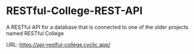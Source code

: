 # RESTful-College-REST-API
A RESTful API for a database that is connected to one of the older projects named RESTful College

URL: https://api-restful-college.cyclic.app/
